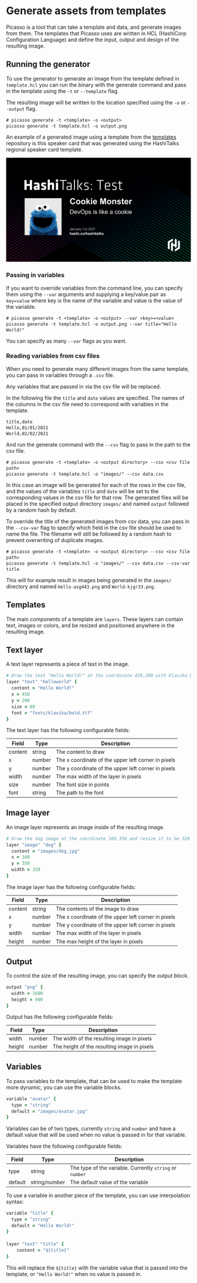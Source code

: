 # Generate assets from templates

Picasso is a tool that can take a template and data, and generate images from them.
The templates that Picasso uses are written in HCL (HashiCorp Configuration Language) and define the input, output and design of the resulting image.

## Running the generator

To use the generator to generate an image from the template defined in `template.hcl` you can run the binary with the generate command and pass in the template using the `-t` or `--template` flag.

The resulting image will be written to the location specified using the `-o` or `--output` flag.

```shell
# picasso generate -t <template> -o <output>
picasso generate -t template.hcl -o output.png
```

An example of a generated image using a template from the [templates](https://github.com/eveld/picasso-templates) repository is this speaker card that was generated using the HashiTalks regional speaker card template.

![Example](https://github.com/eveld/picasso-templates/raw/master/hashitalks/regional/examples/speaker_1line.png "Speaker card example")

### Passing in variables

If you want to override variables from the command line, you can specify them using the `--var` arguments and supplying a key/value pair as `key=value` where key is the name of the variable and value is the value of the variable.

```shell
# picasso generate -t <template> -o <output> --var <key>=<value>
picasso generate -t template.hcl -o output.png --var title="Hello World!"
```

You can specify as many `--var` flags as you want.

### Reading variables from csv files

When you need to generate many different images from the same template, you can pass in variables through a `.csv` file.

Any variables that are passed in via the csv file will be replaced.

In the following file the `title` and `date` values are specified. The names of the columns in the csv file need to correspond with variables in the template.

```csv
title,date
Hello,01/01/2021
World,02/02/2021
```

And run the generate command with the `--csv` flag to pass in the path to the csv file.

```shell
# picasso generate -t <template> -o <output directory> --csv <csv file path>
picasso generate -t template.hcl -o "images/" --csv data.csv
```

In this case an image will be generated for each of the rows in the csv file, and the values of the variables `title` and `date` will be set to the corresponding values in the csv file for that row. The generated files will be placed in the specified output directory `images/` and named `output` followed by a random hash by default.

To override the title of the generated images from csv data, you can pass in the `--csv-var` flag to specify which field in the csv file should be used to name the file. The filename will still be followed by a random hash to prevent overwriting of duplicate images.

```shell
# picasso generate -t <template> -o <output directory> --csv <csv file path>
picasso generate -t template.hcl -o "images/" --csv data.csv --csv-var title
```

This will for example result in images being generated in the `images/` directory and named `Hello-asg443.png` and `World-kjgr33.png`.

## Templates

The main components of a template are `layers`. These layers can contain text, images or colors, and be resized and positioned anywhere in the resulting image.

## Text layer

A text layer represents a piece of text in the image.

```ruby
# Draw the text "Hello World!" at the coordinate 450,200 with Klavika Bold at 80pt size.
layer "text" "helloworld" {
  content = "Hello World!"
  x = 450
  y = 200
  size = 80
  font = "fonts/klavika/bold.ttf"
}
```

The text layer has the following configurable fields:

| Field | Type | Description |
| --- | --- | --- |
| content | string  | The content to draw |
| x | number | The x coordinate of the upper left corner in pixels |
| y | number | The y coordinate of the upper left corner in pixels |
| width | number | The max width of the layer in pixels |
| size | number | The font size in points |
| font | string | The path to the font |

## Image layer

An image layer represents an image inside of the resulting image.

```ruby
# Draw the dog image at the coordinate 160,350 and resize it to be 320 pixels wide.
layer "image" "dog" {
  content = "images/dog.jpg"
  x = 160
  y = 350
  width = 320
}
```

The image layer has the following configurable fields:

| Field | Type | Description |
| --- | --- | --- |
| content | string  | The contents of the image to draw |
| x | number | The x coordinate of the upper left corner in pixels |
| y | number | The y coordinate of the upper left corner in pixels |
| width | number | The max width of the layer in pixels |
| height | number | The max height of the layer in pixels |

## Output

To control the size of the resulting image, you can specify the output block.

```ruby
output "png" {
  width = 1600
  height = 900
}
```

Output has the following configurable fields:

| Field | Type | Description |
| --- | --- | --- |
| width | number | The width of the resulting image in pixels |
| height | number | The height of the resulting image in pixels |

## Variables

To pass variables to the template, that can be used to make the template more dynamic, you can use the variable blocks.

```ruby
variable "avatar" {
  type = "string"
  default = "images/avatar.jpg"
}
```

Variables can be of two types, currently `string` and `number` and have a default value that will be used when no value is passed in for that variable.

Variables have the following configurable fields:

| Field | Type | Description |
| --- | --- | --- |
| type | string | The type of the variable. Currently `string` or `number` |
| default | string/number | The default value of the variable |

To use a variable in another piece of the template, you can use interpolation syntax:

```ruby
variable "title" {
  type = "string"
  default = "Hello World!"
}

layer "text" "title" {
    content = "${title}"
}
```

This will replace the `${title}` with the variable value that is passed into the template, or `"Hello World!"` when no value is passed in.

